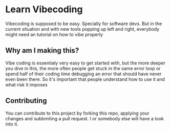# Learn Vibecoding

Vibecoding is supposed to be easy. Specially for software devs. But in the current situation and with new tools popping up left and right, everybody might need an tutorial on how to vibe properly


## Why am I making this? 

Vibe coding is essentialy very easy to get started with, but the more deeper you dive in this, the more often people get stuck in the same error loop or spend half of their coding time debugging an error that should have never even been there. So it's important that people understand how to use it and what risk it imposes

## Contributing
You can contribute to this project by forking this repo, applying your changes and subbmiting a pull request. I or somebody else will have a look into it.
